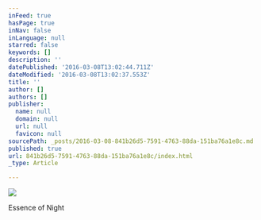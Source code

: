 ```yaml
---
inFeed: true
hasPage: true
inNav: false
inLanguage: null
starred: false
keywords: []
description: ''
datePublished: '2016-03-08T13:02:44.711Z'
dateModified: '2016-03-08T13:02:37.553Z'
title: ''
author: []
authors: []
publisher:
  name: null
  domain: null
  url: null
  favicon: null
sourcePath: _posts/2016-03-08-841b26d5-7591-4763-88da-151ba76a1e8c.md
published: true
url: 841b26d5-7591-4763-88da-151ba76a1e8c/index.html
_type: Article

---
```

![](https://the-grid-user-content.s3-us-west-2.amazonaws.com/49bc0d43-0d1f-4f61-8b18-6db6444fc64c.jpg)

Essence of Night